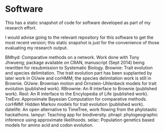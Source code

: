 Software
============

This has a static snapshot of code for software developed as part of my research effort.

I would advise going to the relevant repository for this software to get the most recent version; this static snapshot is just for the convenience of those evaluating my research output.

BMhyd: Comparative methods on a network. Work done with Tony Jhwueng; package available on CRAN, manuscript (Sept 2014) being rewritten for resubmission to Systematic Biology.
Brownie: Trait evolution and species delimitation. The trait evolution part has been supplanted by later work in OUwie and corHMM; the species delimitation work is still in Brownie.
OUwie: Brownian motion and Ornstein-Uhlenbeck models for trait evolution (published work).
RBrownie: An R interface to Brownie (published work).
Reol: An R interface to the Encylopedia of Life (published work).
TreEvo: Approximate Bayesian Computation for comparative methods.
corHMM: Hidden Markov models for trait evolution (published work).
datelife: An open alternative to TimeTree, work flowing from the phylotastic hackathons.
lampyr: Teaching app for biodiversity.
phrapl: phylogeographic inference using approximate likelihoods.
selac: Population genetics based models for amino acid and codon evolution. 
